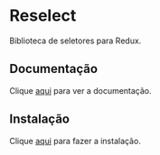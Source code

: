 # Reselect

Biblioteca de seletores para Redux.

## Documentação

Clique [aqui](https://github.com/reduxjs/reselect) para ver a documentação.

## Instalação

Clique [aqui](https://www.npmjs.com/package/reselect) para fazer a instalação.
